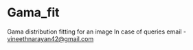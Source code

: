 # Gama_fit
Gama distribution fitting for an image
In case of queries email - vineethnarayan42@gmail.com
